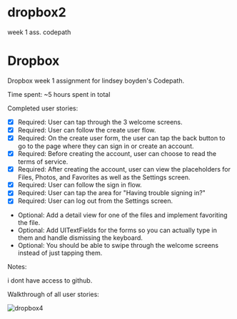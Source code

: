 # dropbox2
week 1 ass. codepath

# Dropbox

Dropbox week 1 assignment for lindsey boyden's Codepath.

Time spent: ~5 hours spent in total

Completed user stories:

* [x] Required: User can tap through the 3 welcome screens.
* [x] Required: User can follow the create user flow.
* [x] Required: On the create user form, the user can tap the back button to go to the page where they can sign in or create an account.
* [x] Required: Before creating the account, user can choose to read the terms of service.
* [x] Required: After creating the account, user can view the placeholders for Files, Photos, and Favorites as well as the Settings screen.
* [x] Required: User can follow the sign in flow.
* [x] Required: User can tap the area for "Having trouble signing in?"
* [x] Required: User can log out from the Settings screen.
* Optional: Add a detail view for one of the files and implement favoriting the file.
* Optional: Add UITextFields for the forms so you can actually type in them and handle dismissing the keyboard.
* Optional: You should be able to swipe through the welcome screens instead of just tapping them.

Notes:

i dont have access to github. 

Walkthrough of all user stories:

![dropbox4](https://cloud.githubusercontent.com/assets/14496785/10026282/b3e00e46-6115-11e5-80d4-2dbd9e050c26.gif)

